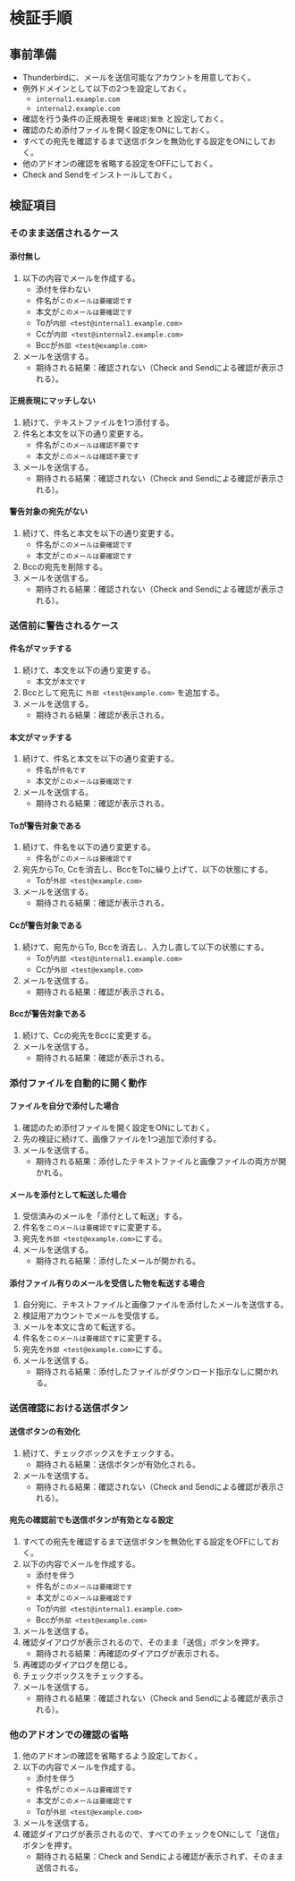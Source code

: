 # 検証手順

## 事前準備

 * Thunderbirdに、メールを送信可能なアカウントを用意しておく。
 * 例外ドメインとして以下の2つを設定しておく。
   * `internal1.example.com`
   * `internal2.example.com`
 * 確認を行う条件の正規表現を `要確認|緊急` と設定しておく。
 * 確認のため添付ファイルを開く設定をONにしておく。
 * すべての宛先を確認するまで送信ボタンを無効化する設定をONにしておく。
 * 他のアドオンの確認を省略する設定をOFFにしておく。
 * Check and Sendをインストールしておく。

## 検証項目

### そのまま送信されるケース

#### 添付無し

 1. 以下の内容でメールを作成する。
    * 添付を伴わない
    * 件名が`このメールは要確認です`
    * 本文が`このメールは要確認です`
    * Toが`内部 <test@internal1.example.com>`
    * Ccが`内部 <test@internal2.example.com>`
    * Bccが`外部 <test@example.com>`
 2. メールを送信する。
    * 期待される結果：確認されない（Check and Sendによる確認が表示される）。

#### 正規表現にマッチしない

 1. 続けて、テキストファイルを1つ添付する。
 2. 件名と本文を以下の通り変更する。
    * 件名が`このメールは確認不要です`
    * 本文が`このメールは確認不要です`
 3. メールを送信する。
    * 期待される結果：確認されない（Check and Sendによる確認が表示される）。

#### 警告対象の宛先がない

 1. 続けて、件名と本文を以下の通り変更する。
    * 件名が`このメールは要確認です`
    * 本文が`このメールは要確認です`
 2. Bccの宛先を削除する。
 3. メールを送信する。
    * 期待される結果：確認されない（Check and Sendによる確認が表示される）。

### 送信前に警告されるケース

#### 件名がマッチする

 1. 続けて、本文を以下の通り変更する。
    * 本文が`本文です`
 2. Bccとして宛先に `外部 <test@example.com>` を追加する。
 3. メールを送信する。
    * 期待される結果：確認が表示される。

#### 本文がマッチする

 1. 続けて、件名と本文を以下の通り変更する。
    * 件名が`件名です`
    * 本文が`このメールは要確認です`
 2. メールを送信する。
    * 期待される結果：確認が表示される。

#### Toが警告対象である

 1. 続けて、件名を以下の通り変更する。
    * 件名が`このメールは要確認です`
 1. 宛先からTo, Ccを消去し、BccをToに繰り上げて、以下の状態にする。
    * Toが`外部 <test@example.com>`
 2. メールを送信する。
    * 期待される結果：確認が表示される。

#### Ccが警告対象である

 1. 続けて、宛先からTo, Bccを消去し、入力し直して以下の状態にする。
    * Toが`内部 <test@internal1.example.com>`
    * Ccが`外部 <test@example.com>`
 2. メールを送信する。
    * 期待される結果：確認が表示される。

#### Bccが警告対象である

 1. 続けて、Ccの宛先をBccに変更する。
 2. メールを送信する。
    * 期待される結果：確認が表示される。

### 添付ファイルを自動的に開く動作

#### ファイルを自分で添付した場合

 1. 確認のため添付ファイルを開く設定をONにしておく。
 2. 先の検証に続けて、画像ファイルを1つ追加で添付する。
 3. メールを送信する。
    * 期待される結果：添付したテキストファイルと画像ファイルの両方が開かれる。

#### メールを添付として転送した場合

 1. 受信済みのメールを「添付として転送」する。
 2. 件名を`このメールは要確認です`に変更する。
 3. 宛先を`外部 <test@example.com>`にする。
 4. メールを送信する。
    * 期待される結果：添付したメールが開かれる。

#### 添付ファイル有りのメールを受信した物を転送する場合

 1. 自分宛に、テキストファイルと画像ファイルを添付したメールを送信する。
 2. 検証用アカウントでメールを受信する。
 3. メールを本文に含めて転送する。
 4. 件名を`このメールは要確認です`に変更する。
 5. 宛先を`外部 <test@example.com>`にする。
 6. メールを送信する。
    * 期待される結果：添付したファイルがダウンロード指示なしに開かれる。

### 送信確認における送信ボタン

#### 送信ボタンの有効化

 1. 続けて、チェックボックスをチェックする。
    * 期待される結果：送信ボタンが有効化される。
 2. メールを送信する。
    * 期待される結果：確認されない（Check and Sendによる確認が表示される）。

#### 宛先の確認前でも送信ボタンが有効となる設定

 1. すべての宛先を確認するまで送信ボタンを無効化する設定をOFFにしておく。
 2. 以下の内容でメールを作成する。
    * 添付を伴う
    * 件名が`このメールは要確認です`
    * 本文が`このメールは要確認です`
    * Toが`内部 <test@internal1.example.com>`
    * Bccが`外部 <test@example.com>`
 3. メールを送信する。
 4. 確認ダイアログが表示されるので、そのまま「送信」ボタンを押す。
    * 期待される結果：再確認のダイアログが表示される。
 5. 再確認のダイアログを閉じる。
 6. チェックボックスをチェックする。
 7. メールを送信する。
    * 期待される結果：確認されない（Check and Sendによる確認が表示される）。

### 他のアドオンでの確認の省略

 1. 他のアドオンの確認を省略するよう設定しておく。
 2. 以下の内容でメールを作成する。
    * 添付を伴う
    * 件名が`このメールは要確認です`
    * 本文が`このメールは要確認です`
    * Toが`外部 <test@example.com>`
 3. メールを送信する。
 4. 確認ダイアログが表示されるので、すべてのチェックをONにして「送信」ボタンを押す。
    * 期待される結果：Check and Sendによる確認が表示されず、そのまま送信される。




